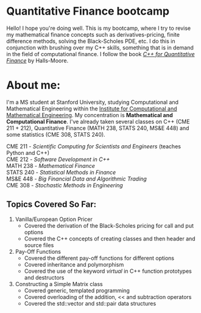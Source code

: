 # Quantitative Finance bootcamp

Hello! I hope you're doing well. This is my bootcamp, where I try to revise my mathematical finance concepts such as derivatives-pricing, finite difference methods, solving the Black-Scholes PDE, etc. I do this in conjunction with brushing over my C++ skills, something that is in demand in the field of computational finance. I follow the book [*C++ for Quantitative Finance*](https://www.quantstart.com/cpp-for-quantitative-finance-ebook/) by Halls-Moore. 

# About me:
I'm a MS student at Stanford University, studying Computational and Mathematical Engineering within the [Institute for Computational and Mathematical Engineering](https://icme.stanford.edu/). My concentration is __Mathematical and Computational Finance__. I've already taken several classes on C++ (CME 211 + 212), Quantitative Finance (MATH 238, STATS 240, MS&E 448) and some statistics (CME 308, STATS 240).

CME 211 - *Scientific Computing for Scientists and Engineers* (teaches Python and C++)   
CME 212 - *Software Development in C++*    
MATH 238 - *Mathematical Finance*    
STATS 240 - *Statistical Methods in Finance*    
MS&E 448 - *Big Financial Data and Algorithmic Trading*    
CME 308 - *Stochastic Methods in Engineering*    

## Topics Covered So Far:
1. Vanilla/European Option Pricer
     * Covered the derivation of the Black-Scholes pricing for call and put options
     * Covered the C++ concepts of creating classes and then header and source files
2. Pay-Off Functions
     * Covered the different pay-off functions for different options
     * Covered inheritance and polymorphism
     * Covered the use of the keyword *virtual* in C++ function prototypes and destructors
3. Constructing a Simple Matrix class
     * Covered generic, templated programming
     * Covered overloading of the addition, << and subtraction operators
     * Covered the std::vector and std::pair data structures
